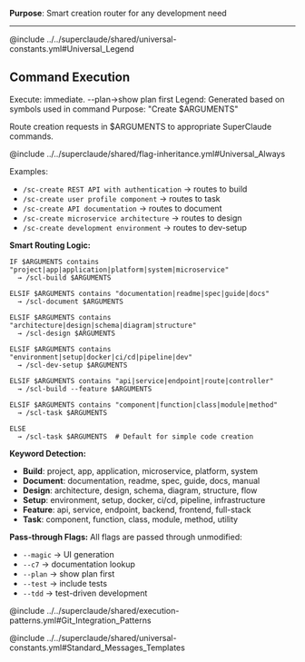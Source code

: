 **Purpose**: Smart creation router for any development need

---

@include ../../superclaude/shared/universal-constants.yml#Universal_Legend

## Command Execution

Execute: immediate. --plan→show plan first Legend: Generated based on symbols
used in command Purpose: "Create $ARGUMENTS"

Route creation requests in $ARGUMENTS to appropriate SuperClaude commands.

@include ../../superclaude/shared/flag-inheritance.yml#Universal_Always

Examples:

- `/sc-create REST API with authentication` → routes to build
- `/sc-create user profile component` → routes to task
- `/sc-create API documentation` → routes to document
- `/sc-create microservice architecture` → routes to design
- `/sc-create development environment` → routes to dev-setup

**Smart Routing Logic:**

```
IF $ARGUMENTS contains "project|app|application|platform|system|microservice"
  → /scl-build $ARGUMENTS

ELSIF $ARGUMENTS contains "documentation|readme|spec|guide|docs"
  → /scl-document $ARGUMENTS

ELSIF $ARGUMENTS contains "architecture|design|schema|diagram|structure"
  → /scl-design $ARGUMENTS

ELSIF $ARGUMENTS contains "environment|setup|docker|ci/cd|pipeline|dev"
  → /scl-dev-setup $ARGUMENTS

ELSIF $ARGUMENTS contains "api|service|endpoint|route|controller"
  → /scl-build --feature $ARGUMENTS

ELSIF $ARGUMENTS contains "component|function|class|module|method"
  → /scl-task $ARGUMENTS

ELSE
  → /scl-task $ARGUMENTS  # Default for simple code creation
```

**Keyword Detection:**

- **Build**: project, app, application, microservice, platform, system
- **Document**: documentation, readme, spec, guide, docs, manual
- **Design**: architecture, design, schema, diagram, structure, flow
- **Setup**: environment, setup, docker, ci/cd, pipeline, infrastructure
- **Feature**: api, service, endpoint, backend, frontend, full-stack
- **Task**: component, function, class, module, method, utility

**Pass-through Flags:** All flags are passed through unmodified:

- `--magic` → UI generation
- `--c7` → documentation lookup
- `--plan` → show plan first
- `--test` → include tests
- `--tdd` → test-driven development

@include
../../superclaude/shared/execution-patterns.yml#Git_Integration_Patterns

@include
../../superclaude/shared/universal-constants.yml#Standard_Messages_Templates
